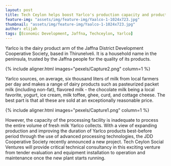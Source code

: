 ```yaml
---
layout: post
title: Tech Ceylon helps boost Yarlco's production capacity and product quality
feature-img: "assets/img/feature-img/Yaalco-1-1024x723.jpg"
thumbnail: "assets/img/feature-img/Yaalco-1-1024x723.jpg"
author: elijah
tags: [Economic Development, Jaffna, Techceylon, Yarlco]
---
```


Yarlco is the dairy product arm of the Jaffna District Development Cooperative Society, based in Thirunelveli. It is a household name in the peninsula, trusted by the Jaffna people for the quality of its products.

{% include aligner.html images="pexels/Capture2.png" column=1 %}

Yarlco sources, on average, six thousand liters of milk from local farmers per day and makes a range of dairy products such as pasteurized packet milk (including non-fat), flavored milk - the chocolate milk being a local favorite, yogurt, ice cream, milk toffee, ghee, curd, and cottage cheese. The best part is that all these are sold at an exceptionally reasonable price.

{% include aligner.html images="pexels/Capture1.png" column=1 %}

However, the capacity of the processing facility is inadequate to process the entire volume of fresh milk Yarlco collects. With a view of expanding production and improving the duration of Yarlco products best-before period through the use of advanced processing technologies, the JDD Cooperative Society recently announced a new project. Tech Ceylon Social Ventures will provide critical technical consultancy in this exciting venture from tender evaluation and equipment installation to operation and maintenance once the new plant starts running.  

